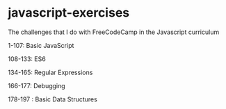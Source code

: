 # javascript-exercises
The challenges that I do with FreeCodeCamp in the Javascript curriculum

1-107: Basic JavaScript

108-133: ES6

134-165: Regular Expressions

166-177: Debugging

178-197 : Basic Data Structures
